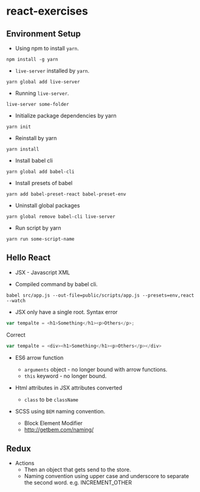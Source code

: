 # react-exercises #

## Environment Setup ##
* Using npm to install `yarn`.
```
npm install -g yarn
```

* `live-server` installed by `yarn`.
```
yarn global add live-server
```

* Running `live-server`.
```
live-server some-folder
```

* Initialize package dependencies by yarn
```
yarn init
```

* Reinstall by yarn
```
yarn install
```

* Install babel cli
```
yarn global add babel-cli
```

* Install presets of babel
```
yarn add babel-preset-react babel-preset-env
```

* Uninstall global packages
```
yarn global remove babel-cli live-server
```

* Run script by yarn
```
yarn run some-script-name
```

## Hello React ##
* JSX - Javascript XML

* Compiled command by babel cli.
```
babel src/app.js --out-file=public/scripts/app.js --presets=env,react --watch
```

* JSX only have a single root.
Syntax error
```js
var tempalte = <h1>Something</h1><p>Others</p>;
```
Correct
```js
var tempalte = <div><h1>Something</h1><p>Others</p></div>
```

* ES6 arrow function
    * `arguments` object - no longer bound with arrow functions.
    * `this` keyword - no longer bound.

* Html attributes in JSX attributes converted
    * `class` to be `className`

* SCSS using `BEM` naming convention.
    * Block Element Modifier
    * http://getbem.com/naming/


## Redux ##
* Actions
    * Then an object that gets send to the store.
    * Naming convention using upper case and underscore to separate the second word. e.g. INCREMENT_OTHER